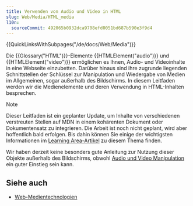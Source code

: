 ```yaml
---
title: Verwenden von Audio und Video in HTML
slug: Web/Media/HTML_media
l10n:
  sourceCommit: 492065b0932dca9708efd0051bd687b590e3f9d4
---
```


{{QuickLinksWithSubpages("/de/docs/Web/Media")}}

Die {{Glossary("HTML")}}-Elemente {{HTMLElement("audio")}} und {{HTMLElement("video")}} ermöglichen es Ihnen, Audio- und Videoinhalte in eine Webseite einzubetten. Darüber hinaus sind ihre zugrunde liegenden Schnittstellen der Schlüssel zur Manipulation und Wiedergabe von Medien im Allgemeinen, sogar außerhalb des Bildschirms. In diesem Leitfaden werden wir die Medienelemente und deren Verwendung in HTML-Inhalten besprechen.

> [!NOTE]
> Dieser Leitfaden ist ein geplanter Update, um Inhalte von verschiedenen verstreuten Stellen auf MDN in einem kohärenten Dokument oder Dokumentensatz zu integrieren. Die Arbeit ist noch nicht geplant, wird aber hoffentlich bald erfolgen. Bis dahin können Sie einige der wichtigsten Informationen im [Learning Area-Artikel](/de/docs/Learn/HTML/Multimedia_and_embedding/Video_and_audio_content) zu diesem Thema finden.

Wir haben derzeit keine besonders gute Anleitung zur Nutzung dieser Objekte außerhalb des Bildschirms, obwohl [Audio und Video Manipulation](/de/docs/Web/Media/Audio_and_video_manipulation) ein guter Einstieg sein kann.

## Siehe auch

- [Web-Medientechnologien](/de/docs/Web/Media)
